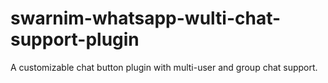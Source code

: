 # swarnim-whatsapp-wulti-chat-support-plugin
A customizable chat button plugin with multi-user and group chat support.
